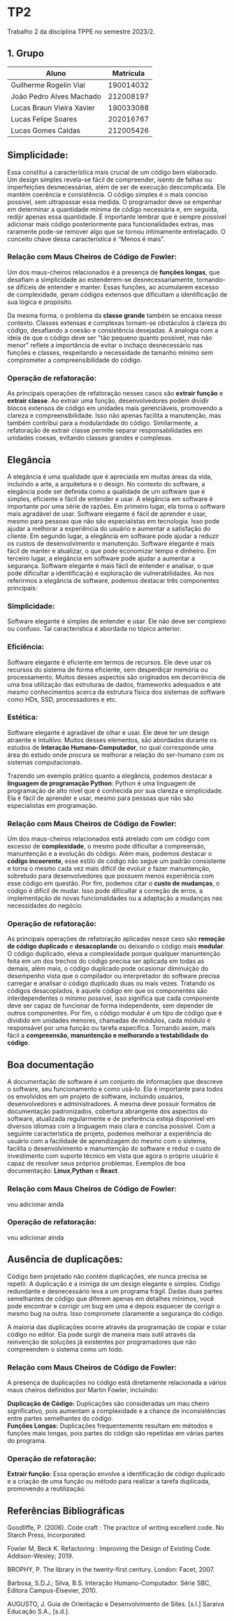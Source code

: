 # TP2

Trabalho 2 da disciplina TPPE no semestre 2023/2.

## 1. Grupo

| Aluno                              | Matrícula  |
| ---------------------------------- | ---------- |
| Guilherme Rogelin Vial             | 190014032  |
| João Pedro Alves Machado           | 212008197  |
| Lucas Braun Vieira Xavier          | 190033088  |
| Lucas Felipe Soares                | 202016767  |
| Lucas Gomes Caldas                 | 212005426  |

## Simplicidade:

Essa constitui a característica mais crucial de um código bem elaborado. Um design simples revela-se fácil de compreender, isento de falhas ou imperfeições desnecessárias, além de ser de execução descomplicada. Ele mantém coerência e consistência. O código simples é o mais conciso possível, sem ultrapassar essa medida. O programador deve se empenhar em determinar a quantidade mínima de código necessária e, em seguida, redijir apenas essa quantidade. É importante lembrar que é sempre possível adicionar mais código posteriormente para funcionalidades extras, mas raramente pode-se remover algo que se tornou intimamente entrelaçado. O conceito chave dessa característica é “Menos é mais”.

### Relação com Maus Cheiros de Código de Fowler:

Um dos maus-cheiros relacionados é a presença de **funções longas**, que desafiam a simplicidade ao estenderem-se desnecessariamente, tornando-se difíceis de entender e manter. Essas funções, ao acumularem excesso de complexidade, geram códigos extensos que dificultam a identificação de sua lógica e propósito.

Da mesma forma, o problema da **classe grande** também se encaixa nesse contexto. Classes extensas e complexas tornam-se obstáculos à clareza do código, desafiando a coesão e consistência desejadas. A analogia com a ideia de que o código deve ser "tão pequeno quanto possível, mas não menor" reflete a importância de evitar o inchaço desnecessário nas funções e classes, respeitando a necessidade de tamanho mínimo sem comprometer a compreensibilidade do código.

### Operação de refatoração:

As principais operações de refatoração nesses casos são **extrair função** e **extrair classe**. Ao extrair uma função, desenvolvedores podem dividir blocos extensos de código em unidades mais gerenciáveis, promovendo a clareza e compreensibilidade. Isso não apenas facilita a manutenção, mas também contribui para a modularidade do código. Similarmente, a refatoração de extrair classe permite separar responsabilidades em unidades coesas, evitando classes grandes e complexas. 

## Elegância

A elegância é uma qualidade que é apreciada em muitas áreas da vida, incluindo a arte, a arquitetura e o design. No contexto do software, a elegância pode ser definida como a qualidade de um software que é simples, eficiente e fácil de entender e usar. A elegância em software é importante por uma série de razões. Em primeiro lugar, ela torna o software mais agradável de usar. Software elegante é fácil de aprender e usar, mesmo para pessoas que não são especialistas em tecnologia. Isso pode ajudar a melhorar a experiência do usuário e aumentar a satisfação do cliente. Em segundo lugar, a elegância em software pode ajudar a reduzir os custos de desenvolvimento e manutenção. Software elegante é mais fácil de manter e atualizar, o que pode economizar tempo e dinheiro. Em terceiro lugar, a elegância em software pode ajudar a aumentar a segurança. Software elegante é mais fácil de entender e analisar, o que pode dificultar a identificação e exploração de vulnerabilidades. Ao nos referirmos a elegância de software, podemos destacar três componentes principais:

### Simplicidade: 

Software elegante é simples de entender e usar. Ele não deve ser complexo ou confuso. Tal característica é abordada no tópico anterior.

### Eficiência: 

Software elegante é eficiente em termos de recursos. Ele deve usar os recursos do sistema de forma eficiente, sem desperdiçar memória ou processamento. Muitos desses aspectos são originados em decorrência de uma boa utilização das estruturas de dados, frameworks adequados e até mesmo conhecimentos acerca da estrutura física dos sistemas de software como HDs, SSD, processadores e etc.

### Estética:

Software elegante é agradável de olhar e usar. Ele deve ter um design atraente e intuitivo. Muitos desses elementos, são abordados durante os estudos de **Interação Humano-Computador**, no qual corresponde uma área do estudo onde procura se melhorar a relação do ser-humano com os sistemas computacionais.

Trazendo um exemplo prático quanto a elegância, podemos destacar a **linguagem de programação Python**: Python é uma linguagem de programação de alto nível que é conhecida por sua clareza e simplicidade. Ela é fácil de aprender e usar, mesmo para pessoas que não são especialistas em programação.

### Relação com Maus Cheiros de Código de Fowler:

Um dos maus-cheiros relacionados está atrelado com um código com excesso de **complexidade**, o mesmo pode dificultar a compreensão, manuntenção e a evolução do código. Além mais, podemos destacar o **código incoerente**, esse estilo de código não segue um padrão consistente e torna o mesmo cada vez mais difícil de evoluir e fazer manuntenção, sobretudo para desenvolvedores que possuem menos experiência com esse código em questão. Por fim, podemos citar o **custo de mudanças**, o código é difícil de mudar. Isso pode dificultar a correção de erros, a implementação de novas funcionalidades ou a adaptação a mudanças nas necessidades do negócio.

### Operação de refatoração:

As principais operações de refatoração aplicadas nesse caso são **remoção de código duplicado** e **desacoplando** ou deixando o código mais **modular**. O código duplicado, eleva a complexidade porque qualquer manuntenção feita em um dos trechos do código precisa ser aplicada em todas as demais, além mais, o código duplicado pode ocasionar diminuição do desempenho vista que o compilador ou interpretador do software precisa carregar e analisar o código duplicado duas ou mais vezes. Tratando os códigos desacoplados, é aquele código em que os componentes são interdependentes o mínimo possível, isso significa que cada componente deve ser capaz de funcionar de forma independente, sem depender de outros componentes. Por fim, o código modular é um tipo de código que é dividido em unidades menores, chamadas de módulos, cada módulo é responsável por uma função ou tarefa específica. Tornando assim, mais fácil a **compreensão, manuntenção e melhorando a testabilidade do código**.
 
## Boa documentação

A documentação de software é um conjunto de informações que descreve o software, seu funcionamento e como usá-lo. Ela é importante para todos os envolvidos em um projeto de software, incluindo usuários, desenvolvedores e administradores. A mesma deve possuir formatos de documentação padronizados, cobertura abrangente dos aspectos do software, atualizada regularmente e de preferência esteja disponível em diversos idiomas com a linguagem mais clara e concisa possível. Com a seguinte característica de projeto, podemos melhorar a experiência do usuário com a facilidade de aprendizagem do mesmo com o sistema, facilita o desenvolvimento e manuntenção do software e reduz o custo de investimento com suporte técnico em vista que agora o próprio usuário é capaz de resolver seus próprios problemas. Exemplos de boa documentação: **Linux**,**Python** e **React**.

### Relação com Maus Cheiros de Código de Fowler:

vou adicionar ainda

### Operação de refatoração:

vou adicionar ainda

## Ausência de duplicações:

Código bem projetado não contém duplicações, ele nunca precisa se repetir. A duplicação é a inimiga de um design elegante e simples. Código redundante e desnecessário leva a um programa frágil. Dadas duas partes semelhantes de código que diferem apenas em detalhes mínimos, você pode encontrar e corrigir um bug em uma e depois esquecer de corrigir o mesmo bug na outra. Isso compromete claramente a segurança do código.

A maioria das duplicações ocorre através da programação de copiar e colar código no editor. Ela pode surgir de maneira mais sutil através da reinvenção de soluções já existentes por programadores que não compreendem o sistema como um todo.

### Relação com Maus Cheiros de Código de Fowler:

A presença de duplicações no código está diretamente relacionada a vários maus cheiros definidos por Martin Fowler, incluindo:

**Duplicação de Código:** Duplicações são consideradas um mau cheiro significativo, pois aumentam a complexidade e a chance de inconsistências entre partes semelhantes do código.  
**Funções Longas:** Duplicações frequentemente resultam em métodos e funções mais longas, pois partes do código são repetidas em várias partes do programa.

### Operação de refatoração:

**Extrair função:** Essa operação envolve a identificação de código duplicado e a criação de uma função ou método para realizar a tarefa duplicada, promovendo a reutilização.


## Referências Bibliográficas

Goodliffe, P. (2006). Code craft : The practice of writing excellent code. No Starch Press, Incorporated.

Fowler M, Beck K. Refactoring : Improving the Design of Existing Code. Addison-Wesley; 2019.

BROPHY, P. The library in the twenty-first century. London: Facet, 2007.

Barbosa, S.D.J.; Silva, B.S. Interação Humano-Computador. Série SBC, Editora Campus-Elsevier, 2010.

AUGUSTO, J. Guia de Orientação e Desenvolvimento de Sites. [s.l.] Saraiva Educação S.A., [s.d.].

‌

